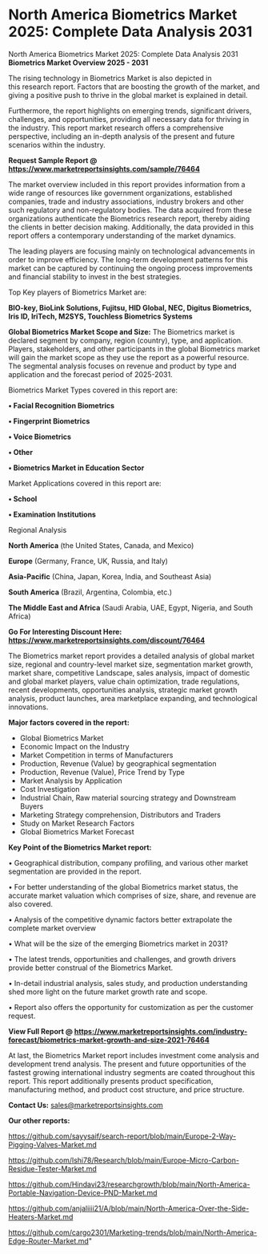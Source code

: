 # North America Biometrics Market 2025: Complete Data Analysis 2031
North America Biometrics Market 2025: Complete Data Analysis 2031
<Strong> Biometrics Market Overview 2025 - 2031</strong>

The rising technology in Biometrics Market is also depicted in this research report. Factors that are boosting the growth of the market, and giving a positive push to thrive in the global market is explained in detail.

Furthermore, the report highlights on emerging trends, significant drivers, challenges, and opportunities, providing all necessary data for thriving in the industry. This report market research offers a comprehensive perspective, including an in-depth analysis of the present and future scenarios within the industry.

<strong>Request Sample Report @ <a href=https://www.marketreportsinsights.com/sample/76464>https://www.marketreportsinsights.com/sample/76464</a></strong>

The market overview included in this report provides information from a wide range of resources like government organizations, established companies, trade and industry associations, industry brokers and other such regulatory and non-regulatory bodies. The data acquired from these organizations authenticate the Biometrics research report, thereby aiding the clients in better decision making. Additionally, the data provided in this report offers a contemporary understanding of the market dynamics.

The leading players are focusing mainly on technological advancements in order to improve efficiency. The long-term development patterns for this market can be captured by continuing the ongoing process improvements and financial stability to invest in the best strategies.

Top Key players of Biometrics Market are:

<strong>BIO-key, BioLink Solutions, Fujitsu, HID Global, NEC, Digitus Biometrics, Iris ID, IriTech, M2SYS, Touchless Biometrics Systems</strong>

<strong><b>Global Biometrics Market Scope and Size:</b></strong>
The Biometrics market is declared segment by company, region (country), type, and application. Players, stakeholders, and other participants in the global Biometrics market will gain the market scope as they use the report as a powerful resource. The segmental analysis focuses on revenue and product by type and application and the forecast period of 2025-2031.

Biometrics Market Types covered in this report are:

<strong>• Facial Recognition Biometrics

• Fingerprint Biometrics

• Voice Biometrics

• Other

• Biometrics Market in Education Sector</strong>

Market Applications covered in this report are:

<strong>• School

• Examination Institutions</strong> 

Regional Analysis

<strong>North America</strong> (the United States, Canada, and Mexico)

<strong>Europe</strong> (Germany, France, UK, Russia, and Italy)

<strong>Asia-Pacific</strong> (China, Japan, Korea, India, and Southeast Asia)

<strong>South America</strong> (Brazil, Argentina, Colombia, etc.)

<strong>The Middle East and Africa</strong> (Saudi Arabia, UAE, Egypt, Nigeria, and South Africa)

<strong>Go For Interesting Discount Here: <a href=https://www.marketreportsinsights.com/discount/76464>https://www.marketreportsinsights.com/discount/76464</a></strong>

The Biometrics market report provides a detailed analysis of global market size, regional and country-level market size, segmentation market growth, market share, competitive Landscape, sales analysis, impact of domestic and global market players, value chain optimization, trade regulations, recent developments, opportunities analysis, strategic market growth analysis, product launches, area marketplace expanding, and technological innovations.

<strong><b>Major factors covered in the report:</b></strong>
<ul>
  <li>Global Biometrics Market </li>
  <li>Economic Impact on the Industry</li>
  <li>Market Competition in terms of Manufacturers</li>
  <li>Production, Revenue (Value) by geographical segmentation</li>
  <li>Production, Revenue (Value), Price Trend by Type</li>
  <li>Market Analysis by Application</li>
  <li>Cost Investigation</li>
  <li>Industrial Chain, Raw material sourcing strategy and Downstream Buyers</li>
  <li>Marketing Strategy comprehension, Distributors and Traders</li>
  <li>Study on Market Research Factors</li>
  <li>Global Biometrics Market Forecast</li>
</ul>

<strong><b>Key Point of the Biometrics Market report:</b></strong>

• Geographical distribution, company profiling, and various other market segmentation are provided in the report.

• For better understanding of the global Biometrics market status, the accurate market valuation which comprises of size, share, and revenue are also covered.

• Analysis of the competitive dynamic factors better extrapolate the complete market overview

• What will be the size of the emerging Biometrics market in 2031?

• The latest trends, opportunities and challenges, and growth drivers provide better construal of the Biometrics Market.

• In-detail industrial analysis, sales study, and production understanding shed more light on the future market growth rate and scope.

• Report also offers the opportunity for customization as per the customer request.

<strong><b>View Full Report @ <a href=https://www.marketreportsinsights.com/industry-forecast/biometrics-market-growth-and-size-2021-76464>https://www.marketreportsinsights.com/industry-forecast/biometrics-market-growth-and-size-2021-76464</a></b></strong>


At last, the Biometrics Market report includes investment come analysis and development trend analysis. The present and future opportunities of the fastest growing international industry segments are coated throughout this report. This report additionally presents product specification, manufacturing method, and product cost structure, and price structure.

<strong>Contact Us:</strong>
sales@marketreportsinsights.com

<strong>Our other reports:</strong>

<a href=https://github.com/sayysaif/search-report/blob/main/Europe-2-Way-Pigging-Valves-Market.md>https://github.com/sayysaif/search-report/blob/main/Europe-2-Way-Pigging-Valves-Market.md</a>

<a href=https://github.com/Ishi78/Research/blob/main/Europe-Micro-Carbon-Residue-Tester-Market.md>https://github.com/Ishi78/Research/blob/main/Europe-Micro-Carbon-Residue-Tester-Market.md</a>

<a href=https://github.com/Hindavi23/researchgrowth/blob/main/North-America-Portable-Navigation-Device-PND-Market.md>https://github.com/Hindavi23/researchgrowth/blob/main/North-America-Portable-Navigation-Device-PND-Market.md</a>

<a href=https://github.com/anjaliiii21/A/blob/main/North-America-Over-the-Side-Heaters-Market.md>https://github.com/anjaliiii21/A/blob/main/North-America-Over-the-Side-Heaters-Market.md</a>

<a href=https://github.com/cargo2301/Marketing-trends/blob/main/North-America-Edge-Router-Market.md>https://github.com/cargo2301/Marketing-trends/blob/main/North-America-Edge-Router-Market.md</a>"
